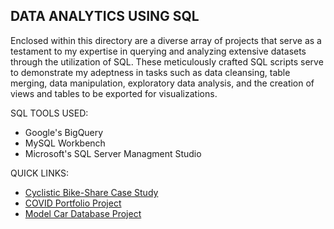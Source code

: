 ## DATA ANALYTICS USING SQL 
Enclosed within this directory are a diverse array of projects that serve as a testament to my expertise in querying and analyzing extensive datasets through the utilization of SQL. These meticulously crafted SQL scripts serve to demonstrate my adeptness in tasks such as data cleansing, table merging, data manipulation, exploratory data analysis, and the creation of views and tables to be exported for visualizations.

SQL TOOLS USED:
* Google's BigQuery
* MySQL Workbench
* Microsoft's SQL Server Managment Studio

QUICK LINKS:
* [Cyclistic Bike-Share Case Study](https://github.com/phelpsbp/Project-Files/tree/main/SQL/GoogleCaseStudy)
* [COVID Portfolio Project](https://github.com/phelpsbp/Project-Files/tree/main/SQL/COVIDPortfolioProject)
* [Model Car Database Project](https://github.com/phelpsbp/Project-Files/tree/main/SQL/ModelCarDatabaseAnalysis)
